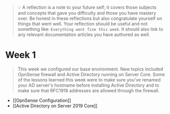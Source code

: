 >:bulb: A reflection is a note to your future self; it covers those subjects and concepts that gave you difficulty and those you have mastery over. Be honest in these reflections but also congratulate yourself on things that went well. Your reflection should be useful and not something like: ```Everything went fine this week```.  It should also link to any relevant documentation articles you have authored as well.
# Week 1
> This week we configured our base environment. New topics included OpnSense firewall and Active Directory running on Server Core. Some of the lessons learned this week were to make sure you've renamed your AD server's hostname before installing Active Directory and to make sure that RFC1918 addresses are allowed through the firewall.
* [[OpnSense Configuration]]
* [[Active Directory on Server 2019 Core]]